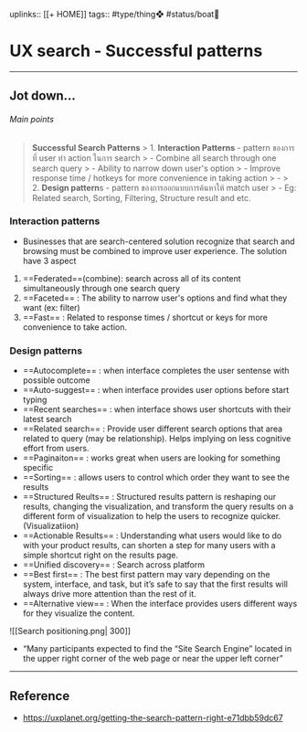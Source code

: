 uplinks:: [[+ HOME]]
tags:: #type/thing❖  #status/boat🚤 

# UX search - Successful patterns
---
## Jot down...
###### Main points
> **Successful Search Patterns**
	> 1. **Interaction Patterns** - pattern ของการที่ user ทำ action ในการ search
	> - Combine all search through one search query
	> - Ability to narrow down user's option
	> - Improve response time / hotkeys for more convenience in taking action
	> - 
	> 2. **Design pattern**s - pattern ของการออกแบบการค้นหาให้ match user
	> - Eg: Related search, Sorting, Filtering, Structure result and etc.
> 

### Interaction patterns
- Businesses that are search-centered solution recognize that search and browsing must be combined to improve user experience. The solution have 3 aspect
1. ==Federated==(combine): search across all of its content simultaneously through one search query
2. ==Faceted== : The ability to narrow user's options and find what they want (ex: filter)
3. ==Fast== : Related to response times / shortcut or keys for more convenience to take action.

### Design patterns
- ==Autocomplete== : when interface completes the user sentense with possible outcome
- ==Auto-suggest== : when interface provides user options before start typing
- ==Recent searches== : when interface shows user shortcuts with their latest search
- ==Related search== : Provide user different search options that area related to query (may be relationship). Helps implying on less cognitive effort from users.
- ==Paginaiton== : works great when users are looking for something specific
- ==Sorting== : allows users to control which order they want to see the results
- ==Structured Reults== : Structured results pattern is reshaping our results, changing the visualization, and transform the query results on a different form of visualization to help the users to recognize quicker. (Visualizatiion)
- ==Actionable Results== : Understanding what users would like to do with your product results, can shorten a step for many users with a simple shortcut right on the results page.
- ==Unified discovery== : Search across platform
- ==Best first== : The best first pattern may vary depending on the system, interface, and task, but it’s safe to say that the first results will always drive more attention than the rest of it.
- ==Alternative view== : When the interface provides users different ways for they visualize the content.

![[Search positioning.png| 300]]

- “Many participants expected to find the “Site Search Engine” located in the upper right corner of the web page or near the upper left corner”

---
## Reference
- https://uxplanet.org/getting-the-search-pattern-right-e71dbb59dc67